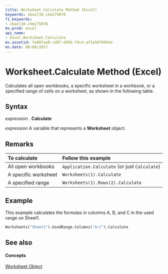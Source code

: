 ```yaml
---
title: Worksheet.Calculate Method (Excel)
keywords: vbaxl10.chm175078
f1_keywords:
- vbaxl10.chm175078
ms.prod: excel
api_name:
- Excel.Worksheet.Calculate
ms.assetid: 7e807ae0-cd97-d95b-f4c4-af1e5674943e
ms.date: 06/08/2017
---
```



# Worksheet.Calculate Method (Excel)

Calculates all open workbooks, a specific worksheet in a workbook, or a specified range of cells on a worksheet, as shown in the following table.


## Syntax

 _expression_ . **Calculate**

 _expression_ A variable that represents a **Worksheet** object.


## Remarks





|**To calculate**|**Follow this example**|
|:-----|:-----|
|All open workbooks| `Application.Calculate` (or just `Calculate`)|
|A specific worksheet| `Worksheets(1).Calculate`|
|A specified range| `Worksheets(1).Rows(2).Calculate`|

## Example

This example calculates the formulas in columns A, B, and C in the used range on Sheet1.


```vb
Worksheets("Sheet1").UsedRange.Columns("A:C").Calculate
```


## See also


#### Concepts


[Worksheet Object](Excel.Worksheet.md)

